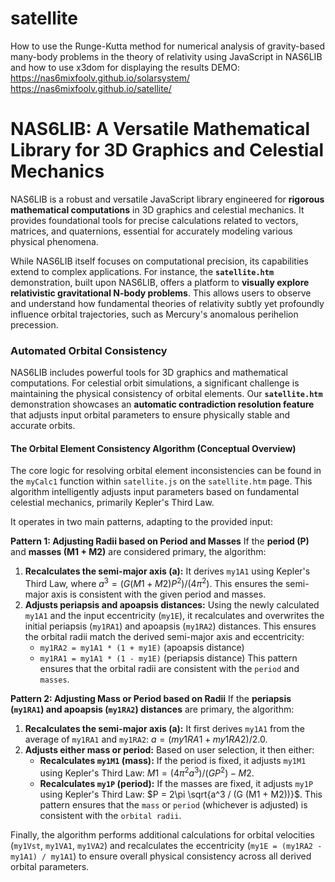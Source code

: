 # satellite
How to use the Runge-Kutta method for numerical analysis of gravity-based many-body problems in the theory of relativity using JavaScript in NAS6LIB and how to use x3dom for displaying the results
DEMO:
https://nas6mixfoolv.github.io/solarsystem/
https://nas6mixfoolv.github.io/satellite/

# NAS6LIB: A Versatile Mathematical Library for 3D Graphics and Celestial Mechanics

NAS6LIB is a robust and versatile JavaScript library engineered for **rigorous mathematical computations** in 3D graphics and celestial mechanics. It provides foundational tools for precise calculations related to vectors, matrices, and quaternions, essential for accurately modeling various physical phenomena.

While NAS6LIB itself focuses on computational precision, its capabilities extend to complex applications. For instance, the **`satellite.htm`** demonstration, built upon NAS6LIB, offers a platform to **visually explore relativistic gravitational N-body problems**. This allows users to observe and understand how fundamental theories of relativity subtly yet profoundly influence orbital trajectories, such as Mercury's anomalous perihelion precession.

### Automated Orbital Consistency

NAS6LIB includes powerful tools for 3D graphics and mathematical computations. For celestial orbit simulations, a significant challenge is maintaining the physical consistency of orbital elements. Our **`satellite.htm`** demonstration showcases an **automatic contradiction resolution feature** that adjusts input orbital parameters to ensure physically stable and accurate orbits.


#### The Orbital Element Consistency Algorithm (Conceptual Overview)

The core logic for resolving orbital element inconsistencies can be found in the `myCalc1` function within `satellite.js` on the `satellite.htm` page. This algorithm intelligently adjusts input parameters based on fundamental celestial mechanics, primarily Kepler's Third Law.

It operates in two main patterns, adapting to the provided input:

**Pattern 1: Adjusting Radii based on Period and Masses**
If the **period (P)** and **masses (M1 + M2)** are considered primary, the algorithm:
1.  **Recalculates the semi-major axis (a):** It derives `my1A1` using Kepler's Third Law, where $a^3 = (G(M1+M2)P^2) / (4\pi^2)$. This ensures the semi-major axis is consistent with the given period and masses.
2.  **Adjusts periapsis and apoapsis distances:** Using the newly calculated `my1A1` and the input eccentricity (`my1E`), it recalculates and overwrites the initial periapsis (`my1RA1`) and apoapsis (`my1RA2`) distances. This ensures the orbital radii match the derived semi-major axis and eccentricity:
    * `my1RA2 = my1A1 * (1 + my1E)` (apoapsis distance)
    * `my1RA1 = my1A1 * (1 - my1E)` (periapsis distance)
    This pattern ensures that the orbital radii are consistent with the `period` and `masses`.

**Pattern 2: Adjusting Mass or Period based on Radii**
If the **periapsis (`my1RA1`) and apoapsis (`my1RA2`) distances** are primary, the algorithm:
1.  **Recalculates the semi-major axis (a):** It first derives `my1A1` from the average of `my1RA1` and `my1RA2`: $a = (my1RA1 + my1RA2) / 2.0$.
2.  **Adjusts either mass or period:** Based on user selection, it then either:
    * **Recalculates `my1M1` (mass):** If the period is fixed, it adjusts `my1M1` using Kepler's Third Law: $M1 = (4\pi^2 a^3) / (G P^2) - M2$.
    * **Recalculates `my1P` (period):** If the masses are fixed, it adjusts `my1P` using Kepler's Third Law: $P = 2\pi \sqrt{a^3 / (G (M1 + M2))}$.
    This pattern ensures that the `mass` or `period` (whichever is adjusted) is consistent with the `orbital radii`.

Finally, the algorithm performs additional calculations for orbital velocities (`my1Vst`, `my1VA1`, `my1VA2`) and recalculates the eccentricity (`my1E = (my1RA2 - my1A1) / my1A1`) to ensure overall physical consistency across all derived orbital parameters.

